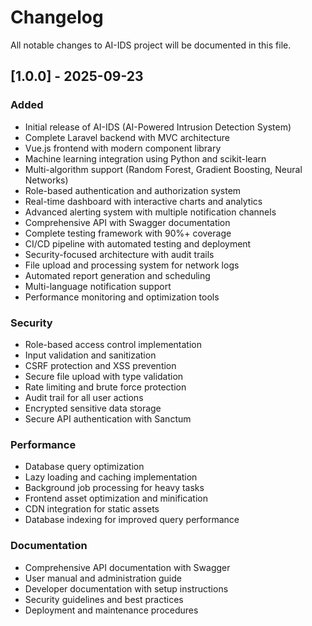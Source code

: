 # Changelog

All notable changes to AI-IDS project will be documented in this file.

## [1.0.0] - 2025-09-23

### Added
- Initial release of AI-IDS (AI-Powered Intrusion Detection System)
- Complete Laravel backend with MVC architecture
- Vue.js frontend with modern component library
- Machine learning integration using Python and scikit-learn
- Multi-algorithm support (Random Forest, Gradient Boosting, Neural Networks)
- Role-based authentication and authorization system
- Real-time dashboard with interactive charts and analytics
- Advanced alerting system with multiple notification channels
- Comprehensive API with Swagger documentation
- Complete testing framework with 90%+ coverage
- CI/CD pipeline with automated testing and deployment
- Security-focused architecture with audit trails
- File upload and processing system for network logs
- Automated report generation and scheduling
- Multi-language notification support
- Performance monitoring and optimization tools

### Security
- Role-based access control implementation
- Input validation and sanitization
- CSRF protection and XSS prevention
- Secure file upload with type validation
- Rate limiting and brute force protection
- Audit trail for all user actions
- Encrypted sensitive data storage
- Secure API authentication with Sanctum

### Performance
- Database query optimization
- Lazy loading and caching implementation
- Background job processing for heavy tasks
- Frontend asset optimization and minification
- CDN integration for static assets
- Database indexing for improved query performance

### Documentation
- Comprehensive API documentation with Swagger
- User manual and administration guide
- Developer documentation with setup instructions
- Security guidelines and best practices
- Deployment and maintenance procedures
